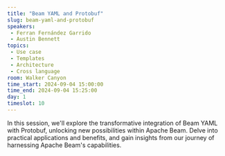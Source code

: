 ```yaml
---
title: "Beam YAML and Protobuf"
slug: beam-yaml-and-protobuf
speakers:
 - Ferran Fernández Garrido
 - Austin Bennett
topics:
 - Use case
 - Templates
 - Architecture
 - Cross language
room: Walker Canyon
time_start: 2024-09-04 15:00:00
time_end: 2024-09-04 15:25:00
day: 1
timeslot: 10
---
```


In this session, we'll explore the transformative integration of Beam YAML with Protobuf, unlocking new possibilities within Apache Beam. Delve into practical applications and benefits, and gain insights from our journey of harnessing Apache Beam's capabilities.